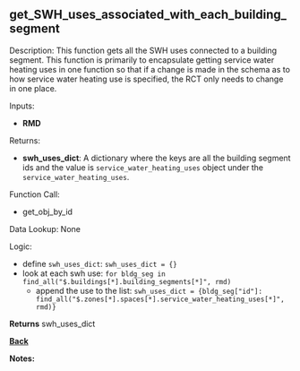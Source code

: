 ## get_SWH_uses_associated_with_each_building_segment

Description: This function gets all the SWH uses connected to a building segment. This function is primarily to encapsulate getting service water heating uses in one function so that if a change is made in the schema as to how service water heating use is specified, the RCT only needs to change in one place.   

Inputs:
- **RMD**  

Returns:
- **swh_uses_dict**:  A dictionary where the keys are all the building segment ids and the value is `service_water_heating_uses` object under the `service_water_heating_uses`.   

Function Call:
- get_obj_by_id  

Data Lookup: None

Logic:
- define `swh_uses_dict`: `swh_uses_dict = {}`
- look at each swh use: `for bldg_seg in find_all("$.buildings[*].building_segments[*]", rmd)`  
    - append the use to the list: `swh_uses_dict = {bldg_seg["id"]: find_all("$.zones[*].spaces[*].service_water_heating_uses[*]", rmd)}`   

**Returns** swh_uses_dict

**[Back](../_toc.md)**

**Notes:**
